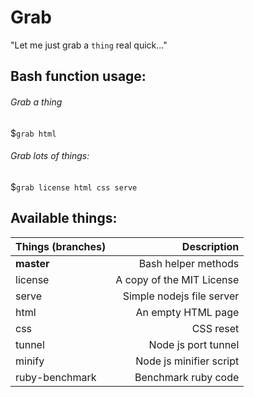 # Grab
"Let me just grab a `thing` real quick..."
## Bash function usage:
###### Grab a thing
$`grab html`
###### Grab lots of things:
$`grab license html css serve`
## Available things:
|Things (branches)|Description
|-----------------|--------------------:
|**master**       |Bash helper methods
|license          |A copy of the MIT License
|serve            |Simple nodejs file server
|html             |An empty HTML page
|css              |CSS reset
|tunnel           |Node js port tunnel
|minify           |Node js minifier script
|ruby-benchmark   |Benchmark ruby code
